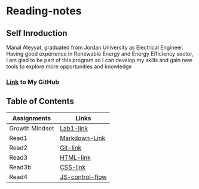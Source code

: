 # Reading-notes

## Self Inroduction 
Manal Ateyyat, graduated from Jordan University as Electrical Engineer. 
Having good experience in Renewable Energy and Energy Efficiency sector, I am glad to be part of this program so I can develop my skills and gain new tools to explore more opportunities and knowledge
### [Link](https://github.com/Manal4888) to My GitHub


## Table of Contents
Assignments|Links
-----------|---------
Growth Mindset|[Lab1-link](Lab1.md)
Read1| [Markdown-Link](Read1.md)
Read2|[Git-link](Read2.md)
Read3|[HTML-link](Read3.md)
Read3b|[CSS-link](Read3b.md)
Read4|[JS-control-flow](Read4.md)

